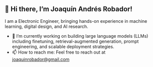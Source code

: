 ## 👋 Hi there, I’m Joaquín Andrés Robador!
I am a Electronic Engineer, bringing hands-on experience in machine learning, digital design, and AI research.

- 🔭 I’m currently working on building large language models (LLMs) including finetuning, retrieval-augmented generation, prompt engineering, and scalable deployment strategies.
- 📫 How to reach me: Feel free to reach out at joaquinrobador@gmail.com
<!--
**jrobador/jrobador** is a ✨ _special_ ✨ repository because its `README.md` (this file) appears on your GitHub profile.


-->
